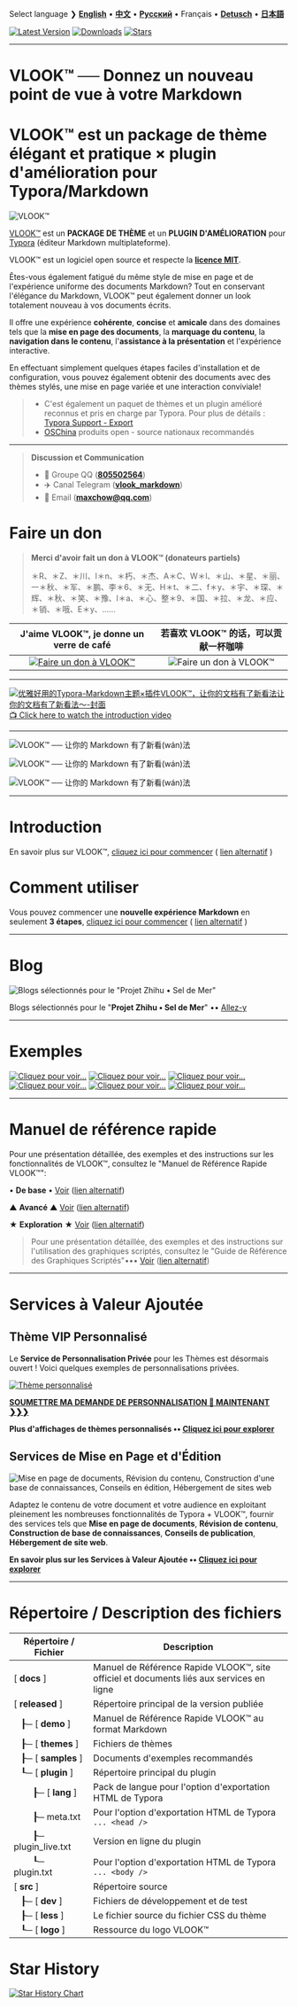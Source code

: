 Select language ❯ [**English**](README-en.md) • [**中文**](README.md)  • [**Русский**](README-ru.md) • Français • [**Detusch**](README-de.md) • [**日本語**](README-ja.md)



[![Latest Version](https://img.shields.io/github/v/release/MadMaxChow/VLOOK)](https://github.com/MadMaxChow/VLOOK/releases)  [![Downloads](https://img.shields.io/github/downloads/MadMaxChow/VLOOK/total)](https://github.com/MadMaxChow/VLOOK/releases)  [![Stars](https://img.shields.io/github/stars/MadMaxChow/VLOOK)](https://github.com/MadMaxChow/VLOOK/stargazers)

---

# VLOOK™ ── Donnez un nouveau point de vue à votre Markdown



# VLOOK™ est un package de thème élégant et pratique × plugin d'amélioration pour Typora/Markdown



![VLOOK™](https://vlook-doc.pages.dev/pic/vlook-mark-light.svg)



[VLOOK™](https://github.com/MadMaxChow/VLOOK) est un **PACKAGE DE THÈME** et un **PLUGIN D'AMÉLIORATION** pour [Typora](https://www.typora.io) (éditeur Markdown multiplateforme).

VLOOK™ est un logiciel open source et respecte la **[licence MIT](#许可协议)**.



Êtes-vous également fatigué du même style de mise en page et de l'expérience uniforme des documents Markdown? Tout en conservant l'élégance du Markdown, VLOOK™ peut également donner un look totalement nouveau à vos documents écrits.

Il offre une expérience **cohérente**, **concise** et **amicale** dans des domaines tels que la **mise en page des documents**, la **marquage du contenu**, la **navigation dans le contenu**, l'**assistance à la présentation** et l'expérience interactive.

En effectuant simplement quelques étapes faciles d'installation et de configuration, vous pouvez également obtenir des documents avec des thèmes stylés, une mise en page variée et une interaction conviviale!



> - C'est également un paquet de thèmes et un plugin amélioré reconnus et pris en charge par Typora. Pour plus de détails : [Typora Support - Export](https://support.typora.io/Export/#example-export-using-vlook)
> - [OSChina](https://www.oschina.net/p/vlook) produits open - source nationaux recommandés
>

---

> **Discussion et Communication**
>
> - 💬 Groupe QQ ([**805502564**](https://qm.qq.com/cgi-bin/qm/qr?k=oB8wpFG_4SEMf1CL9qVy-jMw0CMfSwff&jump_from=webapi&))
> - ✈️ Canal Telegram ([**vlook_markdown**](https://t.me/vlook_markdown "Rejoindre le canal Telegram")) 
> - 📨 Email (**maxchow@qq.com**)

# Faire un don

> **Merci d'avoir fait un don à VLOOK™ (donateurs partiels)**
>
> ＊R、＊Z、＊川、l＊n、＊朽、＊杰、A＊C、W＊l、＊山、＊星、＊丽、一＊秋、＊军、＊鹏、李＊6、＊无、H＊t、＊二、f＊y、＊宇、＊琛、＊辉、＊秋、＊笑、＊豫、l＊a、＊心、整＊9、＊国、＊拉、＊龙、＊应、＊销、＊哦、E＊y、……

| **J'aime VLOOK™, je donne un verre de café** |         **若喜欢 VLOOK™ 的话，可以贡献一杯咖啡**         |
| :----------------------------------------------------------: | :----------------------------------------------------------: |
| [![Faire un don à VLOOK™](https://vlook-doc.pages.dev/pic/donate-paypal-light.png?darksrc=donate-paypal-dark.png&srcset=@2x&darksrcset=@2x#logo)](https://paypal.me/madmaxchow) | ![Faire un don à VLOOK™](https://vlook-doc.pages.dev/pic/donate-wechat-light.png?darksrc=donate-wechat-dark.png&srcset=@2x&darksrcset=@2x#logo) |

---

[![优雅好用的Typora-Markdown主题×插件VLOOK™，让你的文档有了新看法让你的文档有了新看法～-封面](https://github.com/user-attachments/assets/08b0386e-bdaf-4aa4-a4dc-a04dd800ed11)<br>📺 Click here to watch the introduction video](https://www.bilibili.com/video/BV1miDpY5ERh/?vd_source=ecc3f6f8f7d9fbfaa5745863cf7d6250)

---

![VLOOK™ ── 让你的 Markdown 有了新看(wán)法](https://vlook-doc.pages.dev/pic/vlook-screenshot-b01.png)

![VLOOK™ ── 让你的 Markdown 有了新看(wán)法](https://vlook-doc.pages.dev/pic/vlook-screenshot-b02.png)

![VLOOK™ ── 让你的 Markdown 有了新看(wán)法](https://vlook-doc.pages.dev/pic/vlook-screenshot-b03.png)


---

# Introduction

En savoir plus sur VLOOK™, [cliquez ici pour commencer](https://madmaxchow.github.io/VLOOK/index-en.html) ( [lien alternatif](https://vlook-doc.pages.dev/index-en.html) )

# Comment utiliser

Vous pouvez commencer une **nouvelle expérience Markdown** en seulement **3 étapes**, [cliquez ici pour commencer](https://madmaxchow.github.io/VLOOK/index-en.html#how-to-use) ( [lien alternatif](https://vlook-doc.pages.dev/index-en.html#how-to-use) )

---

# Blog

![Blogs sélectionnés pour le "Projet Zhihu • Sel de Mer"](https://vlook-doc.pages.dev/pic/3rd-haiyan.png#logo#border)

Blogs sélectionnés pour le "**Projet Zhihu • Sel de Mer**" •• [Allez-y](https://www.zhihu.com/people/maxchow/posts)

---

# Exemples

[![Cliquez pour voir...](https://vlook-doc.pages.dev/pic/sample-a-api_spec-en.png?srcset=@2x#card#border)](sample-a-api_spec.html?ws=off)    [![Cliquez pour voir...](https://vlook-doc.pages.dev/pic/sample-a-to_do-en.png?srcset=@2x#card#border)](sample-a-to_do.html?ws=off)    [![Cliquez pour voir...](https://vlook-doc.pages.dev/pic/sample-a-img_text-en.png?srcset=@2x#card#border)](sample-a-img_text.html?ws=off)    [![Cliquez pour voir...](https://vlook-doc.pages.dev/pic/sample-a-board-en.png?srcset=@2x#card#border)](sample-a-routes.html?ws=off)    [![Cliquez pour voir...](https://vlook-doc.pages.dev/pic/sample-a-quiz-en.png?srcset=@2x#card#border)](sample-a-board.html?ws=off)    [![Cliquez pour voir...](https://vlook-doc.pages.dev/pic/sample-a-routes-en.png?srcset=@2x#card#border)](sample-a-quiz.html?ws=off)

---

# Manuel de référence rapide

Pour une présentation détaillée, des exemples et des instructions sur les fonctionnalités de VLOOK™, consultez le "Manuel de Référence Rapide VLOOK™":

• **De base** • [Voir](https://madmaxchow.github.io/VLOOK/guide.html) ([lien alternatif](https://vlook-doc.pages.dev/guide.html))

▲ **Avancé** ▲ [Voir](https://madmaxchow.github.io/VLOOK/guide2.html) ([lien alternatif](https://vlook-doc.pages.dev/guide2.html))

★ **Exploration** ★ [Voir](https://madmaxchow.github.io/VLOOK/guide3.html) ([lien alternatif](https://vlook-doc.pages.dev/guide3.html))

> Pour une présentation détaillée, des exemples et des instructions sur l'utilisation des graphiques scriptés, consultez le "Guide de Référence des Graphiques Scriptés"••• [Voir](https://madmaxchow.github.io/VLOOK/chart.html) ([lien alternatif](https://vlook-doc.pages.dev/chart.html))

---

# Services à Valeur Ajoutée

## Thème VIP Personnalisé

Le **Service de Personnalisation Privée** pour les Thèmes est désormais ouvert ! Voici quelques exemples de personnalisations privées.

[![Thème personnalisé](https://vlook-doc.pages.dev/pic/vlook-theme-vip-demo.png)](https://madmaxchow.github.io/VLOOK/vip.html)



**[SOUMETTRE MA DEMANDE DE PERSONNALISATION 🎁 MAINTENANT ❯❯❯](https://wj.qq.com/s2/14818521/bd33/)**

**Plus d'affichages de thèmes personnalisés •• [Cliquez ici pour explorer](https://madmaxchow.github.io/VLOOK/vip.html)**

## Services de Mise en Page et d'Édition

![Mise en page de documents, Révision du contenu, Construction d'une base de connaissances, Conseils en édition, Hébergement de sites web](https://vlook-doc.pages.dev/pic/vlook-te-en@2x.png)

Adaptez le contenu de votre document et votre audience en exploitant pleinement les nombreuses fonctionnalités de Typora + VLOOK™, fournir des services tels que **Mise en page de documents**, **Révision de contenu**, **Construction de base de connaissances**, **Conseils de publication**, **Hébergement de site web**.



**En savoir plus sur les Services à Valeur Ajoutée •• [Cliquez ici pour explorer](https://madmaxchow.github.io/VLOOK/vip.html)**

---

# Répertoire / Description des fichiers

| Répertoire / Fichier | Description              |
| ---------- | ---------------------------- |
| [ **docs** ] | Manuel de Référence Rapide VLOOK™, site officiel et documents liés aux services en ligne |
| [ **released** ] | Répertoire principal de la version publiée                        |
| &nbsp;&nbsp;&nbsp;┠─ [ **demo** ] | Manuel de Référence Rapide VLOOK™ au format Markdown |
| &nbsp;&nbsp;&nbsp;┠─ [ **themes** ] | Fichiers de thèmes                                           |
| &nbsp;&nbsp;&nbsp;┠─ [ **samples** ] | Documents d'exemples recommandés |
| &nbsp;&nbsp;&nbsp;┖─ [ **plugin** ] | Répertoire principal du plugin                                        |
| &nbsp;&nbsp;&nbsp;&nbsp;&nbsp;&nbsp;&nbsp;&nbsp;┠─ [ **lang** ] | Pack de langue pour l'option d'exportation HTML de Typora |
| &nbsp;&nbsp;&nbsp;&nbsp;&nbsp;&nbsp;&nbsp;&nbsp;┠─ meta.txt | Pour l'option d'exportation HTML de Typora `... <head />` |
| &nbsp;&nbsp;&nbsp;&nbsp;&nbsp;&nbsp;&nbsp;&nbsp;┠─ plugin_live.txt | Version en ligne du plugin                                    |
| &nbsp;&nbsp;&nbsp;&nbsp;&nbsp;&nbsp;&nbsp;&nbsp;┖─ plugin.txt | Pour l'option d'exportation HTML de Typora `... <body />` |
| [ **src** ] | Répertoire source                                             |
| &nbsp;&nbsp;&nbsp;┠─ [ **dev** ] | Fichiers de développement et de test                                       |
| &nbsp;&nbsp;&nbsp;┠─ [ **less** ] | Le fichier source du fichier CSS du thème                        |
| &nbsp;&nbsp;&nbsp;┖─ [ **logo** ] | Ressource du logo VLOOK™ |

# Star History

[![Star History Chart](https://api.star-history.com/svg?repos=MadMaxChow/VLOOK&type=Date)](https://star-history.com/#MadMaxChow/VLOOK&Date)
